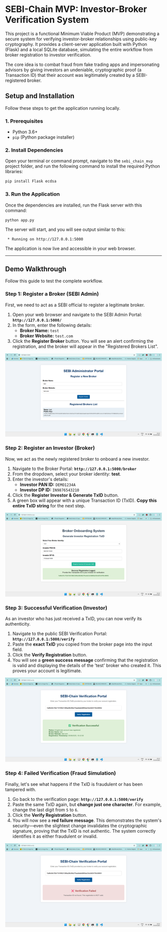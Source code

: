 # SEBI-Chain MVP: Investor-Broker Verification System

This project is a functional Minimum Viable Product (MVP) demonstrating a secure system for verifying investor-broker relationships using public-key cryptography. It provides a client-server application built with Python (Flask) and a local SQLite database, simulating the entire workflow from broker registration to investor verification.

The core idea is to combat fraud from fake trading apps and impersonating advisors by giving investors an undeniable, cryptographic proof (a Transaction ID) that their account was legitimately created by a SEBI-registered broker.

## Setup and Installation

Follow these steps to get the application running locally.

### 1. Prerequisites
*   Python 3.6+
*   `pip` (Python package installer)

### 2. Install Dependencies
Open your terminal or command prompt, navigate to the `sebi_chain_mvp` project folder, and run the following command to install the required Python libraries:
```bash
pip install Flask ecdsa
```

### 3. Run the Application
Once the dependencies are installed, run the Flask server with this command:
```bash
python app.py
```
The server will start, and you will see output similar to this:
```
 * Running on http://127.0.0.1:5000
```
The application is now live and accessible in your web browser.

---

## Demo Walkthrough

Follow this guide to test the complete workflow.

### Step 1: Register a Broker (SEBI Admin)

First, we need to act as a SEBI official to register a legitimate broker.

1.  Open your web browser and navigate to the SEBI Admin Portal: **`http://127.0.0.1:5000/`**
2.  In the form, enter the following details:
    *   **Broker Name:** `test`
    *   **Broker Website:** `test.com`
3.  Click the **Register Broker** button. You will see an alert confirming the registration, and the broker will appear in the "Registered Brokers List".

![Registering the 'test' broker](./images/01-register-broker.png)

### Step 2: Register an Investor (Broker)

Now, we act as the newly registered broker to onboard a new investor.

1.  Navigate to the Broker Portal: **`http://127.0.0.1:5000/broker`**
2.  From the dropdown, select your broker identity: **test**.
3.  Enter the investor's details:
    *   **Investor PAN ID:** `DEMO1234A`
    *   **Investor DP ID:** `IN9876543210`
4.  Click the **Register Investor & Generate TxID** button.
5.  A green box will appear with a unique Transaction ID (TxID). **Copy this entire TxID string** for the next step.

![Generating a unique TxID for the investor](./images/02-generate-txid.png)

### Step 3: Successful Verification (Investor)

As an investor who has just received a TxID, you can now verify its authenticity.

1.  Navigate to the public SEBI Verification Portal: **`http://127.0.0.1:5000/verify`**
2.  Paste the **exact TxID** you copied from the broker page into the input field.
3.  Click the **Verify Registration** button.
4.  You will see a **green success message** confirming that the registration is valid and displaying the details of the 'test' broker who created it. This proves your account is legitimate.

![Successful verification of a valid TxID](./images/03-verify-success.png)

### Step 4: Failed Verification (Fraud Simulation)

Finally, let's see what happens if the TxID is fraudulent or has been tampered with.

1.  Go back to the verification page: **`http://127.0.0.1:5000/verify`**
2.  Paste the same TxID again, but **change just one character**. For example, change the last digit from `5` to `6`.
3.  Click the **Verify Registration** button.
4.  You will now see a **red failure message**. This demonstrates the system's security—even the slightest change invalidates the cryptographic signature, proving that the TxID is not authentic. The system correctly identifies it as either fraudulent or invalid.

![Failed verification of a tampered TxID](./images/04-verify-fail.png)